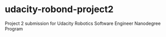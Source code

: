 # udacity-robond-project2
Project 2 submission for Udacity Robotics Software Engineer Nanodegree Program
